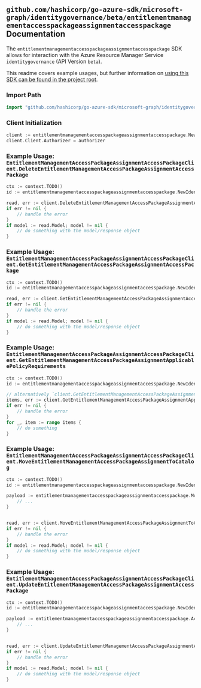 
## `github.com/hashicorp/go-azure-sdk/microsoft-graph/identitygovernance/beta/entitlementmanagementaccesspackageassignmentaccesspackage` Documentation

The `entitlementmanagementaccesspackageassignmentaccesspackage` SDK allows for interaction with the Azure Resource Manager Service `identitygovernance` (API Version `beta`).

This readme covers example usages, but further information on [using this SDK can be found in the project root](https://github.com/hashicorp/go-azure-sdk/tree/main/docs).

### Import Path

```go
import "github.com/hashicorp/go-azure-sdk/microsoft-graph/identitygovernance/beta/entitlementmanagementaccesspackageassignmentaccesspackage"
```


### Client Initialization

```go
client := entitlementmanagementaccesspackageassignmentaccesspackage.NewEntitlementManagementAccessPackageAssignmentAccessPackageClientWithBaseURI("https://management.azure.com")
client.Client.Authorizer = authorizer
```


### Example Usage: `EntitlementManagementAccessPackageAssignmentAccessPackageClient.DeleteEntitlementManagementAccessPackageAssignmentAccessPackage`

```go
ctx := context.TODO()
id := entitlementmanagementaccesspackageassignmentaccesspackage.NewIdentityGovernanceEntitlementManagementAccessPackageAssignmentID("accessPackageAssignmentIdValue")

read, err := client.DeleteEntitlementManagementAccessPackageAssignmentAccessPackage(ctx, id, entitlementmanagementaccesspackageassignmentaccesspackage.DefaultDeleteEntitlementManagementAccessPackageAssignmentAccessPackageOperationOptions())
if err != nil {
	// handle the error
}
if model := read.Model; model != nil {
	// do something with the model/response object
}
```


### Example Usage: `EntitlementManagementAccessPackageAssignmentAccessPackageClient.GetEntitlementManagementAccessPackageAssignmentAccessPackage`

```go
ctx := context.TODO()
id := entitlementmanagementaccesspackageassignmentaccesspackage.NewIdentityGovernanceEntitlementManagementAccessPackageAssignmentID("accessPackageAssignmentIdValue")

read, err := client.GetEntitlementManagementAccessPackageAssignmentAccessPackage(ctx, id, entitlementmanagementaccesspackageassignmentaccesspackage.DefaultGetEntitlementManagementAccessPackageAssignmentAccessPackageOperationOptions())
if err != nil {
	// handle the error
}
if model := read.Model; model != nil {
	// do something with the model/response object
}
```


### Example Usage: `EntitlementManagementAccessPackageAssignmentAccessPackageClient.GetEntitlementManagementAccessPackageAssignmentApplicablePolicyRequirements`

```go
ctx := context.TODO()
id := entitlementmanagementaccesspackageassignmentaccesspackage.NewIdentityGovernanceEntitlementManagementAccessPackageAssignmentID("accessPackageAssignmentIdValue")

// alternatively `client.GetEntitlementManagementAccessPackageAssignmentApplicablePolicyRequirements(ctx, id, entitlementmanagementaccesspackageassignmentaccesspackage.DefaultGetEntitlementManagementAccessPackageAssignmentApplicablePolicyRequirementsOperationOptions())` can be used to do batched pagination
items, err := client.GetEntitlementManagementAccessPackageAssignmentApplicablePolicyRequirementsComplete(ctx, id, entitlementmanagementaccesspackageassignmentaccesspackage.DefaultGetEntitlementManagementAccessPackageAssignmentApplicablePolicyRequirementsOperationOptions())
if err != nil {
	// handle the error
}
for _, item := range items {
	// do something
}
```


### Example Usage: `EntitlementManagementAccessPackageAssignmentAccessPackageClient.MoveEntitlementManagementAccessPackageAssignmentToCatalog`

```go
ctx := context.TODO()
id := entitlementmanagementaccesspackageassignmentaccesspackage.NewIdentityGovernanceEntitlementManagementAccessPackageAssignmentID("accessPackageAssignmentIdValue")

payload := entitlementmanagementaccesspackageassignmentaccesspackage.MoveEntitlementManagementAccessPackageAssignmentToCatalogRequest{
	// ...
}


read, err := client.MoveEntitlementManagementAccessPackageAssignmentToCatalog(ctx, id, payload)
if err != nil {
	// handle the error
}
if model := read.Model; model != nil {
	// do something with the model/response object
}
```


### Example Usage: `EntitlementManagementAccessPackageAssignmentAccessPackageClient.UpdateEntitlementManagementAccessPackageAssignmentAccessPackage`

```go
ctx := context.TODO()
id := entitlementmanagementaccesspackageassignmentaccesspackage.NewIdentityGovernanceEntitlementManagementAccessPackageAssignmentID("accessPackageAssignmentIdValue")

payload := entitlementmanagementaccesspackageassignmentaccesspackage.AccessPackage{
	// ...
}


read, err := client.UpdateEntitlementManagementAccessPackageAssignmentAccessPackage(ctx, id, payload)
if err != nil {
	// handle the error
}
if model := read.Model; model != nil {
	// do something with the model/response object
}
```
